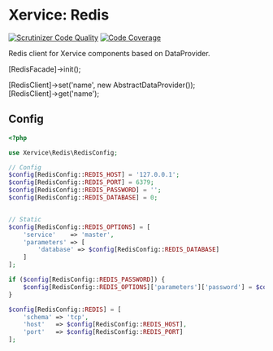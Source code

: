 Xervice: Redis
======

[![Scrutinizer Code Quality](https://scrutinizer-ci.com/g/xervice/redis/badges/quality-score.png?b=master)](https://scrutinizer-ci.com/g/xervice/redis/?branch=master)
[![Code Coverage](https://scrutinizer-ci.com/g/xervice/redis/badges/coverage.png?b=master)](https://scrutinizer-ci.com/g/xervice/redis/?branch=master)

Redis client for Xervice components based on DataProvider.

[RedisFacade]->init();  
  
[RedisClient]->set('name', new AbstractDataProvider());  
[RedisClient]->get('name');


Config
----
```php
<?php

use Xervice\Redis\RedisConfig;

// Config
$config[RedisConfig::REDIS_HOST] = '127.0.0.1';
$config[RedisConfig::REDIS_PORT] = 6379;
$config[RedisConfig::REDIS_PASSWORD] = '';
$config[RedisConfig::REDIS_DATABASE] = 0;


// Static
$config[RedisConfig::REDIS_OPTIONS] = [
    'service'    => 'master',
    'parameters' => [
        'database' => $config[RedisConfig::REDIS_DATABASE]
    ]
];

if ($config[RedisConfig::REDIS_PASSWORD]) {
    $config[RedisConfig::REDIS_OPTIONS]['parameters']['password'] = $config[RedisConfig::REDIS_PASSWORD];
}

$config[RedisConfig::REDIS] = [
    'schema' => 'tcp',
    'host'   => $config[RedisConfig::REDIS_HOST],
    'port'   => $config[RedisConfig::REDIS_PORT]
];
```